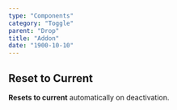 ```yaml
---
type: "Components"
category: "Toggle"
parent: "Drop"
title: "Addon"
date: "1900-10-10"
---
```


## Reset to Current

**Resets to current** automatically on deactivation.

<demo>
  <demoinline src="demos/components/drop/reset-to-current">
  </demoinline>
</demo>
